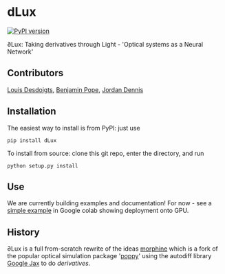 # dLux
[![PyPI version](https://badge.fury.io/py/dLux.svg)](https://badge.fury.io/py/dLux)

∂Lux: Taking derivatives through Light - 'Optical systems as a Neural Network'

## Contributors 

[Louis Desdoigts](https://github.com/LouisDesdoigts), [Benjamin Pope](https://github.com/benjaminpope), [Jordan Dennis](https://github.com/Jordan-Dennis)

## Installation

The easiest way to install is from PyPI: just use

`pip install dLux`

To install from source: clone this git repo, enter the directory, and run

`python setup.py install`

## Use

We are currently building examples and documentation! For now - see a [simple example](https://colab.research.google.com/drive/1Dz5NdRhtbGOzPl7jlIn5JvwNEQfaOq9Y?usp=sharing) in Google colab showing deployment onto GPU.

## History

∂Lux is a full from-scratch rewrite of the ideas [morphine](https://github.com/benjaminpope/morphine) which is a fork of the popular optical simulation package '[poppy](https://github.com/mperrin/poppy)' using the autodiff library [Google Jax](https://github.com/google/jax) to do _derivatives_. 